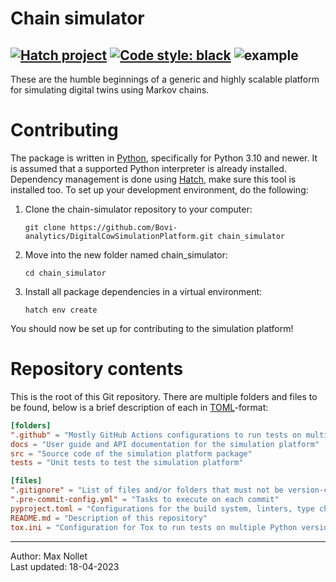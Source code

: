 Chain simulator
===============

[![Hatch project](https://img.shields.io/badge/%F0%9F%A5%9A-Hatch-4051b5.svg)](https://github.com/pypa/hatch)
[![Code style: black](https://img.shields.io/badge/code%20style-black-000000.svg)](https://github.com/psf/black)
![example](https://github.com/Bovi-analytics/DigitalCowSimulationPlatform/actions/workflows/tests.yml/badge.svg)
----

These are the humble beginnings of a generic and highly scalable platform 
for simulating digital twins using Markov chains.



# Contributing
The package is written in [Python](https://www.python.org/), specifically for 
Python 3.10 and newer. It is assumed that a supported Python interpreter is 
already installed. Dependency management is done using 
[Hatch](https://hatch.pypa.io/latest/), make sure this tool is installed too. 
To set up your development environment, do the following:

1. Clone the chain-simulator repository to your computer:
    ```shell
    git clone https://github.com/Bovi-analytics/DigitalCowSimulationPlatform.git chain_simulator
    ```
2. Move into the new folder named chain_simulator:
    ```shell
    cd chain_simulator
    ```
3. Install all package dependencies in a virtual environment:
    ```shell
    hatch env create
    ```

You should now be set up for contributing to the simulation platform!



# Repository contents
This is the root of this Git repository. There are multiple folders and files 
to be found, below is a brief description of each in 
[TOML](https://toml.io/en/)-format:

```toml
[folders]
".github" = "Mostly GitHub Actions configurations to run tests on multiple operating systems"
docs = "User guide and API documentation for the simulation platform"
src = "Source code of the simulation platform package"
tests = "Unit tests to test the simulation platform"

[files]
".gitignore" = "List of files and/or folders that must not be version-contolled"
".pre-commit-config.yml" = "Tasks to execute on each commit"
pyproject.toml = "Configurations for the build system, linters, type checkers and testing frameworks"
README.md = "Description of this repository"
tox.ini = "Configuration for Tox to run tests on multiple Python versions"
```



------------------------
Author: Max Nollet  
Last updated: 18-04-2023
